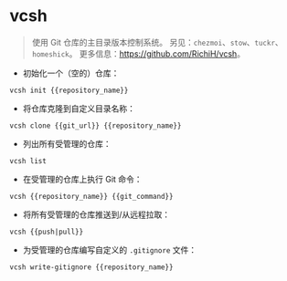 # vcsh

> 使用 Git 仓库的主目录版本控制系统。
> 另见：`chezmoi`、`stow`、`tuckr`、`homeshick`。
> 更多信息：<https://github.com/RichiH/vcsh>。

- 初始化一个（空的）仓库：

`vcsh init {{repository_name}}`

- 将仓库克隆到自定义目录名称：

`vcsh clone {{git_url}} {{repository_name}}`

- 列出所有受管理的仓库：

`vcsh list`

- 在受管理的仓库上执行 Git 命令：

`vcsh {{repository_name}} {{git_command}}`

- 将所有受管理的仓库推送到/从远程拉取：

`vcsh {{push|pull}}`

- 为受管理的仓库编写自定义的 `.gitignore` 文件：

`vcsh write-gitignore {{repository_name}}`
